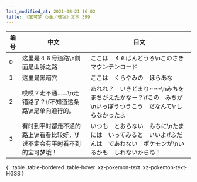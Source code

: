 ```yaml
---
last_modified_at: 2021-08-21 16:02
title: 《宝可梦 心金／魂银》文本 399
---
```

| 编号 | 中文 | 日文 |
| ---- | ---- | ---- |
| 0 | 这里是４６号道路\n前面是山脉之路 | ここは　４６ばんどうろ\nこのさき　マウンテンロード |
| 1 | 这里是黑暗穴 | ここは　くらやみの　ほらあな |
| 2 | 哎哎？走不通……\n走错路了？\f不知道这条路\n是单向通行的。 | あれれ？　いきどまり⋯⋯\nみちを　まちがえたかなー？\fこの　みちが\nいっぽうつうこう　だなんて\rしらなかったよ |
| 3 | 有时到平时都走不通的路上\n看看比较好，\f说不定会有平时看不到的宝可梦哦！ | いつも　とおらない　みちに\nたまには　いってみると　いいよ\fふだんは　であわない　ポケモンが\nいるかも　しれないからね！ |
{: .table .table-bordered .table-hover .xz-pokemon-text .xz-pokemon-text-HGSS }